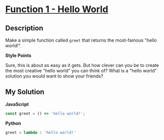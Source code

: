 # [Function 1 - Hello World](https://www.codewars.com/kata/523b4ff7adca849afe000035)

## Description

Make a simple function called `greet` that returns the most-famous "hello world!".

**Style Points**

Sure, this is about as easy as it gets. But how clever can you be to create the most creative "hello world" you can think of? What is a "hello world" solution you would want to show your friends?

## My Solution

**JavaScript**

```js
const greet = () => 'hello world!';
```

**Python**

```py
greet = lambda : 'hello world!'
```
